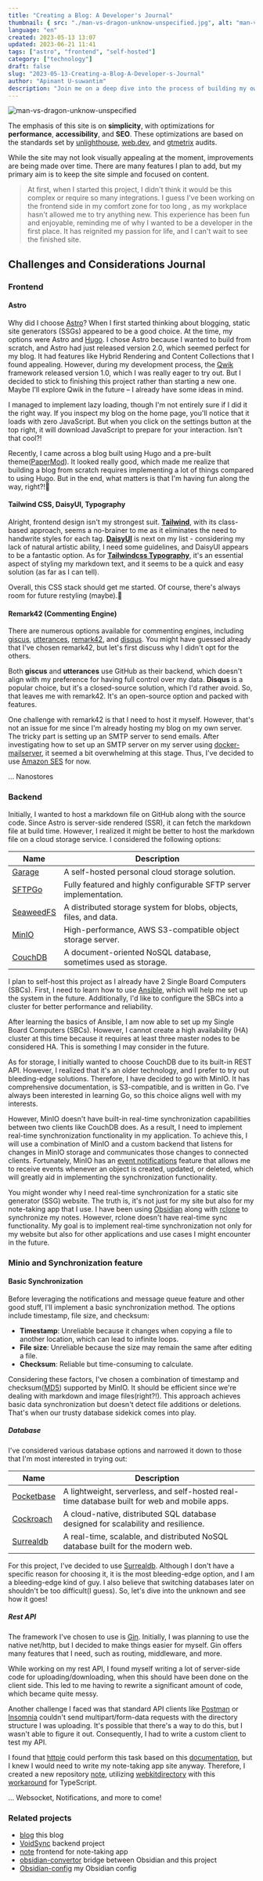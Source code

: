 ```yaml
---
title: "Creating a Blog: A Developer's Journal"
thumbnail: { src: "./man-vs-dragon-unknow-unspecified.jpg", alt: "man-vs-dragon-unknow-unspecified" }
language: "en"
created: 2023-05-13 13:07
updated: 2023-06-21 11:41
tags: ["astro", "frontend", "self-hosted"]
category: ["technology"]
draft: false
slug: "2023-05-13-Creating-a-Blog-A-Developer-s-Journal"
author: "Apinant U-suwantim"
description: "Join me on a deep dive into the process of building my own blog, This journal entry details the challenges, considerations, and victories experienced along the way."
---
```


![man-vs-dragon-unknow-unspecified](./man-vs-dragon-unknow-unspecified.jpg)

The emphasis of this site is on **simplicity**, with optimizations for
**performance**, **accessibility**, and **SEO**. These optimizations are based
on the standards set by
[unlighthouse](https://github.com/harlan-zw/unlighthouse),
[web.dev](https://web.dev/measure/), and [gtmetrix](https://gtmetrix.com/)
audits.

While the site may not look visually appealing at the moment, improvements are
being made over time. There are many features I plan to add, but my primary aim
is to keep the site simple and focused on content.

> At first, when I started this project, I didn't think it would be this complex
> or require so many integrations. I guess I've been working on the frontend
> side in my comfort zone for too long , as my workplace hasn't allowed me to
> try anything new. This experience has been fun and enjoyable, reminding me of
> why I wanted to be a developer in the first place. It has reignited my passion
> for life, and I can't wait to see the finished site.

## Challenges and Considerations Journal

### Frontend

#### Astro

Why did I choose [Astro](https://astro.build/)? When I first started thinking
about blogging, static site generators (SSGs) appeared to be a good choice. At
the time, my options were Astro and [Hugo](https://github.com/gohugoio/hugo). I
chose Astro because I wanted to build from scratch, and Astro had just released
version 2.0, which seemed perfect for my blog. It had features like Hybrid
Rendering and Content Collections that I found appealing. However, during my
development process, the [Qwik](https://github.com/BuilderIO/qwik) framework
released version 1.0, which I was really eager to try out. But I decided to
stick to finishing this project rather than starting a new one. Maybe I'll
explore Qwik in the future – I already have some ideas in mind.

I managed to implement lazy loading, though I'm not entirely sure if I did it
the right way. If you inspect my blog on the home page, you'll notice that it
loads with zero JavaScript. But when you click on the settings button at the top
right, it will download JavaScript to prepare for your interaction. Isn't that
cool?!

Recently, I came across a blog built using Hugo and a pre-built
theme([PaperMod](https://github.com/adityatelange/hugo-PaperMod)). It looked
really good, which made me realize that building a blog from scratch requires
implementing a lot of things compared to using Hugo. But in the end, what
matters is that I'm having fun along the way, right?!🤔

#### Tailwind CSS, DaisyUI, Typography

Alright, frontend design isn't my strongest suit.
**[Tailwind](https://tailwindcss.com/)**, with its class-based approach, seems a
no-brainer to me as it eliminates the need to handwrite styles for each tag.
**[DaisyUI](https://daisyui.com/)** is next on my list - considering my lack of
natural artistic ability, I need some guidelines, and DaisyUI appears to be a
fantastic option. As for
**[Tailwindcss Typography](https://github.com/tailwindlabs/tailwindcss-typography)**,
it's an essential aspect of styling my markdown text, and it seems to be a quick
and easy solution (as far as I can tell).

Overall, this CSS stack should get me started. Of course, there's always room
for future restyling (maybe).🫠

#### Remark42 (Commenting Engine)

There are numerous options available for commenting engines, including
[giscus](https://github.com/giscus/giscus),
[utterances](https://github.com/utterance/utterances),
[remark42](https://github.com/umputun/remark42), and
[disqus](https://disqus.com/). You might have guessed already that I've chosen
remark42, but let's first discuss why I didn't opt for the others.

Both **giscus** and **utterances** use GitHub as their backend, which doesn't
align with my preference for having full control over my data. **Disqus** is a
popular choice, but it's a closed-source solution, which I'd rather avoid. So,
that leaves me with remark42. It's an open-source option and packed with
features.

One challenge with remark42 is that I need to host it myself. However, that's
not an issue for me since I'm already hosting my blog on my own server. The
tricky part is setting up an SMTP server to send emails. After investigating how
to set up an SMTP server on my server using
[docker-mailserver](https://github.com/docker-mailserver/docker-mailserver), it
seemed a bit overwhelming at this stage. Thus, I've decided to use
[Amazon SES](https://aws.amazon.com/ses/) for now.

... Nanostores

### Backend

Initially, I wanted to host a markdown file on GitHub along with the source
code. Since Astro is server-side rendered (SSR), it can fetch the markdown file
at build time. However, I realized it might be better to host the markdown file
on a cloud storage service. I considered the following options:

| Name                                                | Description                                                        |
| --------------------------------------------------- | ------------------------------------------------------------------ |
| [Garage](https://garagehq.deuxfleurs.fr/)           | A self-hosted personal cloud storage solution.                     |
| [SFTPGo](https://github.com/drakkan/sftpgo)         | Fully featured and highly configurable SFTP server implementation. |
| [SeaweedFS](https://github.com/seaweedfs/seaweedfs) | A distributed storage system for blobs, objects, files, and data.  |
| [MinIO](https://github.com/minio/minio)             | High-performance, AWS S3-compatible object storage server.         |
| [CouchDB](https://github.com/apache/couchdb)        | A document-oriented NoSQL database, sometimes used as storage.     |

I plan to self-host this project as I already have 2 Single Board Computers
(SBCs). First, I need to learn how to use
[Ansible](https://github.com/ansible/ansible), which will help me set up the
system in the future. Additionally, I'd like to configure the SBCs into a
cluster for better performance and reliability.

After learning the basics of Ansible, I am now able to set up my Single Board
Computers (SBCs). However, I cannot create a high availability (HA) cluster at
this time because it requires at least three master nodes to be considered HA.
This is something I may consider in the future.

As for storage, I initially wanted to choose CouchDB due to its built-in REST
API. However, I realized that it's an older technology, and I prefer to try out
bleeding-edge solutions. Therefore, I have decided to go with MinIO. It has
comprehensive documentation, is S3-compatible, and is written in Go. I've always
been interested in learning Go, so this choice aligns well with my interests.

However, MinIO doesn't have built-in real-time synchronization capabilities
between two clients like CouchDB does. As a result, I need to implement
real-time synchronization functionality in my application. To achieve this, I
will use a combination of MinIO and a custom backend that listens for changes in
MinIO storage and communicates those changes to connected clients. Fortunately,
MinIO has an
[event notifications](https://min.io/docs/minio/kubernetes/upstream/administration/monitoring/bucket-notifications.html)
feature that allows me to receive events whenever an object is created, updated,
or deleted, which will greatly aid in implementing the synchronization
functionality.

You might wonder why I need real-time synchronization for a static site
generator (SSG) website. The truth is, it's not just for my site but also for my
note-taking app that I use. I have been using [Obsidian](https://obsidian.md/)
along with [rclone](https://rclone.org/) to synchronize my notes. However,
rclone doesn't have real-time sync functionality. My goal is to implement
real-time synchronization not only for my website but also for other
applications and use cases I might encounter in the future.

### Minio and Synchronization feature

#### Basic Synchronization

Before leveraging the notifications and message queue feature and other good
stuff, I'll implement a basic synchronization method. The options include
timestamp, file size, and checksum:

- **Timestamp**: Unreliable because it changes when copying a file to another
  location, which can lead to infinite loops.
- **File size**: Unreliable because the size may remain the same after editing a
  file.
- **Checksum**: Reliable but time-consuming to calculate.

Considering these factors, I've chosen a combination of timestamp and
checksum([MD5](https://en.wikipedia.org/wiki/MD5)) supported by MinIO. It should
be efficient since we're dealing with markdown and image files(right?!). This
approach achieves basic data synchronization but doesn't detect file additions
or deletions. That's when our trusty database sidekick comes into play.

##### Database

I've considered various database options and narrowed it down to those that I'm
most interested in trying out:

| Name                                                   | Description                                                                                  |
| ------------------------------------------------------ | -------------------------------------------------------------------------------------------- |
| [Pocketbase](https://github.com/pocketbase/pocketbase) | A lightweight, serverless, and self-hosted real-time database built for web and mobile apps. |
| [Cockroach](https://github.com/cockroachdb/cockroach)  | A cloud-native, distributed SQL database designed for scalability and resilience.            |
| [Surrealdb](https://github.com/surrealdb/surrealdb)    | A real-time, scalable, and distributed NoSQL database built for the modern web.              |

For this project, I've decided to use
[Surrealdb](https://github.com/surrealdb/surrealdb). Although I don't have a
specific reason for choosing it, it is the most bleeding-edge option, and I am a
bleeding-edge kind of guy. I also believe that switching databases later on
shouldn't be too difficult(I guess). So, let's dive into the unknown and see how
it goes!

##### Rest API

The framework I've chosen to use is [Gin](https://github.com/gin-gonic/gin).
Initially, I was planning to use the native net/http, but I decided to make
things easier for myself. Gin offers many features that I need, such as routing,
middleware, and more.

While working on my rest API, I found myself writing a lot of server-side code
for uploading/downloading, when this should have been done on the client side.
This led to me having to rewrite a significant amount of code, which became
quite messy.

Another challenge I faced was that standard API clients like
[Postman](https://www.postman.com/) or
[Insomnia](https://github.com/Kong/insomnia) couldn't send multipart/form-data
requests with the directory structure I was uploading. It's possible that
there's a way to do this, but I wasn't able to figure it out. Consequently, I
had to write a custom client to test my API.

I found that [httpie](https://httpie.io/) could perform this task based on this
[documentation](https://httpie.io/docs/cli/file-upload-forms), but I knew I
would need to write my note-taking app site anyway. Therefore, I created a new
repository [note](https://github.com/LoneExile/note), utilizing
[webkitdirectory](https://developer.mozilla.org/en-US/docs/Web/API/HTMLInputElement/webkitdirectory)
with this
[workaround](https://github.com/facebook/react/issues/3468#issuecomment-1031366038)
for TypeScript.

... Websocket, Notifications, and more to come!

### Related projects

- [blog](https://github.com/LoneExile/blog) this blog
- [VoidSync](https://github.com/LoneExile/VoidSync) backend project
- [note](https://github.com/LoneExile/note) frontend for note-taking app
- [obsidian-convertor](https://github.com/LoneExile/obsidian-convertor) bridge
  between Obsidian and this project
- [Obsidian-config](https://github.com/LoneExile/Obsidian-config) my Obsidian
  config
